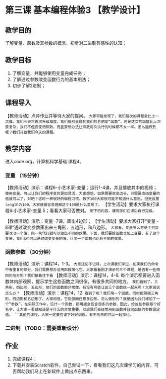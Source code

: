# 第三课 基本编程体验3 【教学设计】
## 教学目的
了解变量、函数及其参数的概念，初步对二进制有感性的认知；

## 教学目标
1. 了解变量，并能够使用变量完成任务；
2. 了解通过参数改变函数行为的基本用法；
3. 初步了解2进制；

## 课程导入
【教师活动】点评作业并等待大家的提问。
`大家可能发现了，我们每次的课程会比上一次难。我们今天将再次升级难度。我们依然会碰到我们的老朋友“函数”，但是这次的函数比上次要复杂，我们不但要使用函数，而且要想办法让函数每次执行的时候都不太一样。怎么能做到呢？我们开始我们今天的课程。`

## 教学内容
进入code.org，计算机科学基础 课程4。
### 变量 （15分钟）
【教师活动】演示：课程6-小艺术家-变量；运行1-4课，并且播放其中的视频；
`使用变量，可以让我们的程序变的更加灵活，大家想想，如果需要改变边长，只需要改动变量的值就可以了，对吧？这时一种很好的编程习惯。数字100大家很可能不知道什么意思，但是设置length为100。大家就很容易理解这个100是什么意思了。`
【学生活动】要求大家执行课程6:小艺术家-变量 5；看看大家可否做对。
`剩下的内容，请同学们在课后自行完成。`

【教师活动】演示：变量 -7课，画出4边形；
【学生活动】要求大家打开“变量 - 8课”通过改变参数画出来三角形，五边形，和八边形。
`大家看，变量多么方便？只需要改动一个值，同一块代码就可以做出不同的效果。下面，我们要给函数也加上变量，有了这个变量，我们ß也可以通过改变变量的值，让同一个函数也达到不同的效果。`

### 函数参数 （30分钟）
【教师活动】演示：课程14，1-3。
`大家还记不记得，上次课我们学过，如果我们的命令中有重复的部分，我们需要想办法用函数简化它。大家看看刚才演示的三个课程，是否有一些相同的地方呢？我们接着往下看`
【教师活动】演示：课程14，4-6. 每个演示都要进入函数体内部观察，提示学生这些函数之间很像，有很多共同的地方。
`我们看到了，三角形，四边形，五边形，他们的函数都非常像。有没有可能让这三个函数统一起来呢？大家说说怎么办？`
【教师活动】演示：课程14，12.
`看到了吧？我们用一个函数，同时能够画三角形，四边形和五边形了。大家相信，它能够画任意多边形。怎么做到的？就是因为我们增加了一个“参数”。在实际工作中，设计一个函数，都可能会包含很多的参数，因此，给这些参数取个好名字，让大家一看就知道是干什么的非常重要。以后我们会经常用到函数并且给函数的参数设定值。
``其他的课程，大家一定要在课下好好训练。有不明白的可以一起探讨。`

### 二进制 （TODO：需要重新设计）

## 作业
1. 完成课程4；
2. 下载并安装Scratch软件，自己尝试一下，看看我们这几次课学习的内容，可否帮助我们马上在新软件上做出点东西来。


